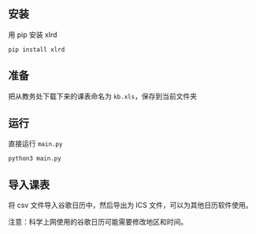 ## 安装

用 pip 安装 xlrd

```shell
pip install xlrd
```

## 准备

把从教务处下载下来的课表命名为 `kb.xls`，保存到当前文件夹

## 运行

直接运行 `main.py`

```shell
python3 main.py
```

## 导入课表

将 csv 文件导入谷歌日历中，然后导出为 ICS 文件，可以为其他日历软件使用。

注意：科学上网使用的谷歌日历可能需要修改地区和时间。

